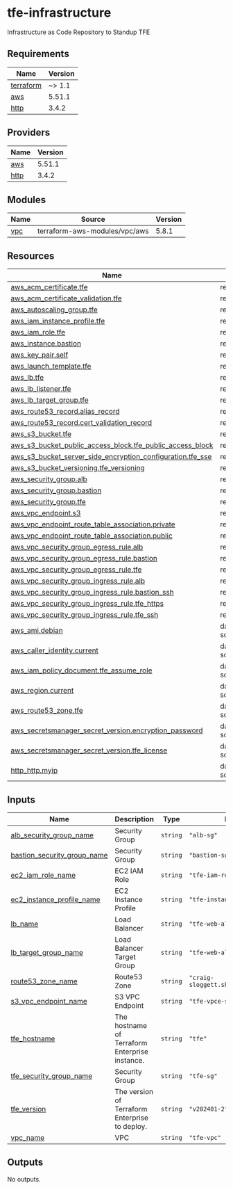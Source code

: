 # tfe-infrastructure
Infrastructure as Code Repository to Standup TFE

<!-- BEGIN_TF_DOCS -->
## Requirements

| Name | Version |
|------|---------|
| <a name="requirement_terraform"></a> [terraform](#requirement\_terraform) | ~> 1.1 |
| <a name="requirement_aws"></a> [aws](#requirement\_aws) | 5.51.1 |
| <a name="requirement_http"></a> [http](#requirement\_http) | 3.4.2 |

## Providers

| Name | Version |
|------|---------|
| <a name="provider_aws"></a> [aws](#provider\_aws) | 5.51.1 |
| <a name="provider_http"></a> [http](#provider\_http) | 3.4.2 |

## Modules

| Name | Source | Version |
|------|--------|---------|
| <a name="module_vpc"></a> [vpc](#module\_vpc) | terraform-aws-modules/vpc/aws | 5.8.1 |

## Resources

| Name | Type |
|------|------|
| [aws_acm_certificate.tfe](https://registry.terraform.io/providers/hashicorp/aws/5.51.1/docs/resources/acm_certificate) | resource |
| [aws_acm_certificate_validation.tfe](https://registry.terraform.io/providers/hashicorp/aws/5.51.1/docs/resources/acm_certificate_validation) | resource |
| [aws_autoscaling_group.tfe](https://registry.terraform.io/providers/hashicorp/aws/5.51.1/docs/resources/autoscaling_group) | resource |
| [aws_iam_instance_profile.tfe](https://registry.terraform.io/providers/hashicorp/aws/5.51.1/docs/resources/iam_instance_profile) | resource |
| [aws_iam_role.tfe](https://registry.terraform.io/providers/hashicorp/aws/5.51.1/docs/resources/iam_role) | resource |
| [aws_instance.bastion](https://registry.terraform.io/providers/hashicorp/aws/5.51.1/docs/resources/instance) | resource |
| [aws_key_pair.self](https://registry.terraform.io/providers/hashicorp/aws/5.51.1/docs/resources/key_pair) | resource |
| [aws_launch_template.tfe](https://registry.terraform.io/providers/hashicorp/aws/5.51.1/docs/resources/launch_template) | resource |
| [aws_lb.tfe](https://registry.terraform.io/providers/hashicorp/aws/5.51.1/docs/resources/lb) | resource |
| [aws_lb_listener.tfe](https://registry.terraform.io/providers/hashicorp/aws/5.51.1/docs/resources/lb_listener) | resource |
| [aws_lb_target_group.tfe](https://registry.terraform.io/providers/hashicorp/aws/5.51.1/docs/resources/lb_target_group) | resource |
| [aws_route53_record.alias_record](https://registry.terraform.io/providers/hashicorp/aws/5.51.1/docs/resources/route53_record) | resource |
| [aws_route53_record.cert_validation_record](https://registry.terraform.io/providers/hashicorp/aws/5.51.1/docs/resources/route53_record) | resource |
| [aws_s3_bucket.tfe](https://registry.terraform.io/providers/hashicorp/aws/5.51.1/docs/resources/s3_bucket) | resource |
| [aws_s3_bucket_public_access_block.tfe_public_access_block](https://registry.terraform.io/providers/hashicorp/aws/5.51.1/docs/resources/s3_bucket_public_access_block) | resource |
| [aws_s3_bucket_server_side_encryption_configuration.tfe_sse](https://registry.terraform.io/providers/hashicorp/aws/5.51.1/docs/resources/s3_bucket_server_side_encryption_configuration) | resource |
| [aws_s3_bucket_versioning.tfe_versioning](https://registry.terraform.io/providers/hashicorp/aws/5.51.1/docs/resources/s3_bucket_versioning) | resource |
| [aws_security_group.alb](https://registry.terraform.io/providers/hashicorp/aws/5.51.1/docs/resources/security_group) | resource |
| [aws_security_group.bastion](https://registry.terraform.io/providers/hashicorp/aws/5.51.1/docs/resources/security_group) | resource |
| [aws_security_group.tfe](https://registry.terraform.io/providers/hashicorp/aws/5.51.1/docs/resources/security_group) | resource |
| [aws_vpc_endpoint.s3](https://registry.terraform.io/providers/hashicorp/aws/5.51.1/docs/resources/vpc_endpoint) | resource |
| [aws_vpc_endpoint_route_table_association.private](https://registry.terraform.io/providers/hashicorp/aws/5.51.1/docs/resources/vpc_endpoint_route_table_association) | resource |
| [aws_vpc_endpoint_route_table_association.public](https://registry.terraform.io/providers/hashicorp/aws/5.51.1/docs/resources/vpc_endpoint_route_table_association) | resource |
| [aws_vpc_security_group_egress_rule.alb](https://registry.terraform.io/providers/hashicorp/aws/5.51.1/docs/resources/vpc_security_group_egress_rule) | resource |
| [aws_vpc_security_group_egress_rule.bastion](https://registry.terraform.io/providers/hashicorp/aws/5.51.1/docs/resources/vpc_security_group_egress_rule) | resource |
| [aws_vpc_security_group_egress_rule.tfe](https://registry.terraform.io/providers/hashicorp/aws/5.51.1/docs/resources/vpc_security_group_egress_rule) | resource |
| [aws_vpc_security_group_ingress_rule.alb](https://registry.terraform.io/providers/hashicorp/aws/5.51.1/docs/resources/vpc_security_group_ingress_rule) | resource |
| [aws_vpc_security_group_ingress_rule.bastion_ssh](https://registry.terraform.io/providers/hashicorp/aws/5.51.1/docs/resources/vpc_security_group_ingress_rule) | resource |
| [aws_vpc_security_group_ingress_rule.tfe_https](https://registry.terraform.io/providers/hashicorp/aws/5.51.1/docs/resources/vpc_security_group_ingress_rule) | resource |
| [aws_vpc_security_group_ingress_rule.tfe_ssh](https://registry.terraform.io/providers/hashicorp/aws/5.51.1/docs/resources/vpc_security_group_ingress_rule) | resource |
| [aws_ami.debian](https://registry.terraform.io/providers/hashicorp/aws/5.51.1/docs/data-sources/ami) | data source |
| [aws_caller_identity.current](https://registry.terraform.io/providers/hashicorp/aws/5.51.1/docs/data-sources/caller_identity) | data source |
| [aws_iam_policy_document.tfe_assume_role](https://registry.terraform.io/providers/hashicorp/aws/5.51.1/docs/data-sources/iam_policy_document) | data source |
| [aws_region.current](https://registry.terraform.io/providers/hashicorp/aws/5.51.1/docs/data-sources/region) | data source |
| [aws_route53_zone.tfe](https://registry.terraform.io/providers/hashicorp/aws/5.51.1/docs/data-sources/route53_zone) | data source |
| [aws_secretsmanager_secret_version.encryption_password](https://registry.terraform.io/providers/hashicorp/aws/5.51.1/docs/data-sources/secretsmanager_secret_version) | data source |
| [aws_secretsmanager_secret_version.tfe_license](https://registry.terraform.io/providers/hashicorp/aws/5.51.1/docs/data-sources/secretsmanager_secret_version) | data source |
| [http_http.myip](https://registry.terraform.io/providers/hashicorp/http/3.4.2/docs/data-sources/http) | data source |

## Inputs

| Name | Description | Type | Default | Required |
|------|-------------|------|---------|:--------:|
| <a name="input_alb_security_group_name"></a> [alb\_security\_group\_name](#input\_alb\_security\_group\_name) | Security Group | `string` | `"alb-sg"` | no |
| <a name="input_bastion_security_group_name"></a> [bastion\_security\_group\_name](#input\_bastion\_security\_group\_name) | Security Group | `string` | `"bastion-sg"` | no |
| <a name="input_ec2_iam_role_name"></a> [ec2\_iam\_role\_name](#input\_ec2\_iam\_role\_name) | EC2 IAM Role | `string` | `"tfe-iam-role"` | no |
| <a name="input_ec2_instance_profile_name"></a> [ec2\_instance\_profile\_name](#input\_ec2\_instance\_profile\_name) | EC2 Instance Profile | `string` | `"tfe-instance-profile"` | no |
| <a name="input_lb_name"></a> [lb\_name](#input\_lb\_name) | Load Balancer | `string` | `"tfe-web-alb"` | no |
| <a name="input_lb_target_group_name"></a> [lb\_target\_group\_name](#input\_lb\_target\_group\_name) | Load Balancer Target Group | `string` | `"tfe-web-alb-tg"` | no |
| <a name="input_route53_zone_name"></a> [route53\_zone\_name](#input\_route53\_zone\_name) | Route53 Zone | `string` | `"craig-sloggett.sbx.hashidemos.io"` | no |
| <a name="input_s3_vpc_endpoint_name"></a> [s3\_vpc\_endpoint\_name](#input\_s3\_vpc\_endpoint\_name) | S3 VPC Endpoint | `string` | `"tfe-vpce-s3"` | no |
| <a name="input_tfe_hostname"></a> [tfe\_hostname](#input\_tfe\_hostname) | The hostname of Terraform Enterprise instance. | `string` | `"tfe"` | no |
| <a name="input_tfe_security_group_name"></a> [tfe\_security\_group\_name](#input\_tfe\_security\_group\_name) | Security Group | `string` | `"tfe-sg"` | no |
| <a name="input_tfe_version"></a> [tfe\_version](#input\_tfe\_version) | The version of Terraform Enterprise to deploy. | `string` | `"v202401-2"` | no |
| <a name="input_vpc_name"></a> [vpc\_name](#input\_vpc\_name) | VPC | `string` | `"tfe-vpc"` | no |

## Outputs

No outputs.
<!-- END_TF_DOCS -->
